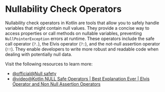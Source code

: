 # Nullability Check Operators

Nullability check operators in Kotlin are tools that allow you to safely handle variables that might contain null values. They provide a concise way to access properties or call methods on nullable variables, preventing `NullPointerException` errors at runtime. These operators include the safe call operator (`?.`), the Elvis operator (`?:`), and the not-null assertion operator (`!!`). They enable developers to write more robust and readable code when dealing with potentially null data.

Visit the following resources to learn more:

- [@official@Null safety](https://kotlinlang.org/docs/null-safety.html)
- [@video@Kotlin NULL Safe Operators | Best Explanation Ever | Elvis Operator and Non Null Assertion Operators](https://www.youtube.com/watch?v=fxQbpy-s3Bw)